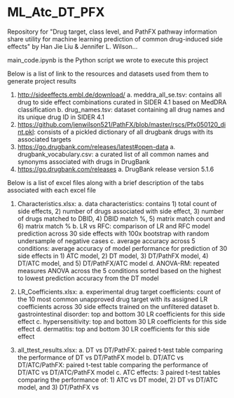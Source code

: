 # ML_Atc_DT_PFX
Repository for "Drug target, class level, and PathFX pathway information share utility for machine learning prediction of common drug-induced side effects" by Han Jie Liu & Jennifer L. Wilson...


main_code.ipynb is the Python script we wrote to execute this project

Below is a list of link to the resources and datasets used from them to generate project results
1. http://sideeffects.embl.de/download/
   a. meddra_all_se.tsv: contains all drug to side effect combinations curated in SIDER 4.1 based on MedDRA classification
   b. drug_names.tsv: dataset containing all drug names and its unique drug ID in SIDER 4.1
2. https://github.com/jenwilson521/PathFX/blob/master/rscs/Pfx050120_dint.pkl: consists of a pickled dictionary of all drugbank drugs with its associated targets
3. https://go.drugbank.com/releases/latest#open-data
   a. drugbank_vocabulary.csv: a curated list of all common names and synonyms associated with drugs in DrugBank
4. https://go.drugbank.com/releases
   a. DrugBank release version 5.1.6


Below is a list of excel files along with a brief description of the tabs associated with each excel file
1.	Characteristics.xlsx:
  a.	data characteristics: contains 1) total count of side effects, 2) number of drugs associated with side effect, 3) number of drugs matched to DBID, 4) DBID match %, 5) matrix match count and 6) matrix match %
  b.	LR vs RFC: comparison of LR and RFC model prediction across 30 side effects with 100x bootstrap with random undersample of negative cases
  c.	average accuracy across 5 conditions: average accuracy of model performance for prediction of 30 side effects in 1) ATC model, 2) DT model, 3) DT/PathFX model, 4) DT/ATC model, and 5) DT/PathFX/ATC model
  d.	ANOVA-RM: repeated measures ANOVA across the 5 conditions sorted based on the highest to lowest prediction accuracy from the DT model

2.	LR_Coefficients.xlsx:
  a.	experimental drug target coefficients: count of the 10 most common unapproved drug target with its assigned LR coefficients across 30 side effects trained on the unfiltered dataset
  b.	gastrointestinal disorder: top and bottom 30 LR coefficients for this side effect
  c.	hypersensitivity: top and bottom 30 LR coefficients for this side effect
  d.	dermatitis: top and bottom 30 LR coefficients for this side effect

3.	all_ttest_results.xlsx:
  a.	DT vs DT/PathFX: paired t-test table comparing the performance of DT vs DT/PathFX model
  b.	DT/ATC vs DT/ATC/PathFX: paired t-test table comparing the performance of DT/ATC vs DT/ATC/PathFX model
  c.	ATC effects: 3 paired t-test tables comparing the performance of: 1) ATC vs DT model, 2) DT vs DT/ATC model, and 3) DT/PathFX vs



